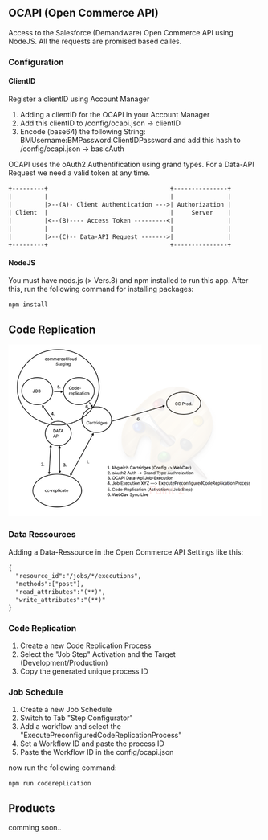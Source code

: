 
## OCAPI (Open Commerce  API)

Access to the Salesforce (Demandware) Open Commerce API using NodeJS. All the requests are promised based calles.

### Configuration

#### ClientID

Register a clientID using Account Manager
1. Adding a clientID for the OCAPI in your Account Manager
2. Add this clientID to /config/ocapi.json -> clientID
3. Encode (base64) the following String: BMUsername:BMPassword:ClientIDPassword and add this hash to /config/ocapi.json -> basicAuth

OCAPI uses the oAuth2 Authentification using grand types. For a Data-API Request we need a valid token at any time.
```
+---------+                                  +---------------+
|         |                                  |               |
|         |>--(A)- Client Authentication --->| Authorization |
| Client  |                                  |     Server    |
|         |<--(B)---- Access Token ---------<|               |
|         |                                  |               |
|         |>--(C)-- Data-API Request ------->|               |
+---------+                                  +---------------+
```

#### NodeJS
You must have nods.js (> Vers.8) and npm installed to run this app. After this, run the following command for installing packages:
```
npm install
```

## Code Replication

![Process](job_process.png)

### Data Ressources
Adding a Data-Ressource in the Open Commerce API Settings like this:
```
{
  "resource_id":"/jobs/*/executions",
  "methods":["post"],
  "read_attributes":"(**)",
  "write_attributes":"(**)"
}
```
### Code Replication
1. Create a new Code Replication Process
2. Select the "Job Step" Activation and the Target (Development/Production)
3. Copy the generated unique process ID

### Job Schedule
1. Create a new Job Schedule
2. Switch to Tab "Step Configurator"
3. Add a workflow and select the "ExecutePreconfiguredCodeReplicationProcess"
4. Set a Workflow ID and paste the process ID
5. Paste the Workflow ID in the config/ocapi.json

now run the following command:
```
npm run codereplication
```

## Products

comming soon..
